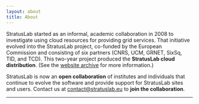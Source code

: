 ```yaml
---
layout: about
title: About
---
```


StratusLab started as an informal, academic collaboration in 2008 to
investigate using cloud resources for providing grid services.  That
initiative evolved into the StratusLab project, co-funded by the
European Commission and consisting of six partners (CNRS, UCM, GRNET,
SixSq, TID, and TCD).  This two-year project produced the **StratusLab
cloud distribution**.  (See the [website archive](/fp7/index.html) for
more information.)

StratusLab is now an **open collaboration** of institutes and
individuals that continue to evolve the software and provide support
for StratusLab sites and users.  Contact us at
[contact@stratuslab.eu](mailto:contact@stratuslab.eu) to **join the
collaboration**.

----------------
